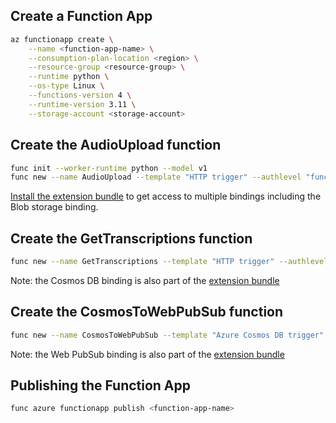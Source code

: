 ## Create a Function App

```sh
az functionapp create \
    --name <function-app-name> \
    --consumption-plan-location <region> \
    --resource-group <resource-group> \
    --runtime python \
    --os-type Linux \
    --functions-version 4 \
    --runtime-version 3.11 \
    --storage-account <storage-account>
```

## Create the AudioUpload function

```sh
func init --worker-runtime python --model v1
func new --name AudioUpload --template "HTTP trigger" --authlevel "function"
```

[Install the extension bundle](https://learn.microsoft.com/en-us/azure/azure-functions/functions-bindings-storage-blob?tabs=in-process%2Cextensionv5%2Cextensionv3&pivots=programming-language-python#install-bundle) to get access to multiple bindings including the Blob storage binding.

## Create the GetTranscriptions function

```sh
func new --name GetTranscriptions --template "HTTP trigger" --authlevel "function"
```

Note: the Cosmos DB binding is also part of the [extension bundle](https://learn.microsoft.com/en-us/azure/azure-functions/functions-bindings-cosmosdb-v2?tabs=in-process%2Cfunctionsv2&pivots=programming-language-python#install-bundle)

## Create the CosmosToWebPubSub function

```sh
func new --name CosmosToWebPubSub --template "Azure Cosmos DB trigger"
```

Note: the Web PubSub binding is also part of the [extension bundle](https://learn.microsoft.com/en-us/azure/azure-web-pubsub/reference-functions-bindings?tabs=csharp#add-to-your-functions-app)

## Publishing the Function App

```sh
func azure functionapp publish <function-app-name>
```
